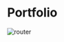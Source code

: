 # Portfolio


![router](https://github.com/user-attachments/assets/12539eb8-b53e-4617-819a-6fed13c84269)
